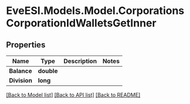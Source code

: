# EveESI.Models.Model.CorporationsCorporationIdWalletsGetInner

## Properties

Name | Type | Description | Notes
------------ | ------------- | ------------- | -------------
**Balance** | **double** |  | 
**Division** | **long** |  | 

[[Back to Model list]](../README.md#documentation-for-models) [[Back to API list]](../README.md#documentation-for-api-endpoints) [[Back to README]](../README.md)

